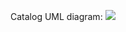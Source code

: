 Catalog UML diagram:
![](http://www.plantuml.com/plantuml/proxy?idx=0&src=https://raw.githubusercontent.com/kristoffSC/connectors/Flink_DeltaCatalog_PoC/flink/uml/Catalog.puml)